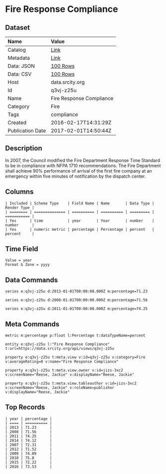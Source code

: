 # Fire Response Compliance

## Dataset

| Name | Value |
| :--- | :---- |
| Catalog | [Link](https://catalog.data.gov/dataset/fire-response-compliance) |
| Metadata | [Link](https://data.srcity.org/api/views/q3vj-z25u) |
| Data: JSON | [100 Rows](https://data.srcity.org/api/views/q3vj-z25u/rows.json?max_rows=100) |
| Data: CSV | [100 Rows](https://data.srcity.org/api/views/q3vj-z25u/rows.csv?max_rows=100) |
| Host | data.srcity.org |
| Id | q3vj-z25u |
| Name | Fire Response Compliance |
| Category | Fire |
| Tags | compliance |
| Created | 2016-02-17T14:31:29Z |
| Publication Date | 2017-02-01T14:50:44Z |

## Description

In 2007, the Council modified the Fire Department Response Time Standard to be in compliance with NFPA 1710 recommendations.  The Fire Department shall achieve 90% performance of arrival of the first fire company at an emergency within five minutes of notification by the dispatch center.

## Columns

```ls
| Included | Schema Type    | Field Name | Name       | Data Type | Render Type |
| ======== | ============== | ========== | ========== | ========= | =========== |
| Yes      | time           | year       | Year       | number    | number      |
| Yes      | numeric metric | percentage | Percentage | percent   | percent     |
```

## Time Field

```ls
Value = year
Format & Zone = yyyy
```

## Data Commands

```ls
series e:q3vj-z25u d:2013-01-01T00:00:00.000Z m:percentage=71.23

series e:q3vj-z25u d:2008-01-01T00:00:00.000Z m:percentage=71.56

series e:q3vj-z25u d:2011-01-01T00:00:00.000Z m:percentage=74.25
```

## Meta Commands

```ls
metric m:percentage p:float l:Percentage t:dataTypeName=percent

entity e:q3vj-z25u l:"Fire Response Compliance" t:url=https://data.srcity.org/api/views/q3vj-z25u

property e:q3vj-z25u t:meta.view v:id=q3vj-z25u v:category=Fire v:averageRating=0 v:name="Fire Response Compliance"

property e:q3vj-z25u t:meta.view.owner v:id=jizs-3xc2 v:screenName="Reese, Jackie" v:displayName="Reese, Jackie"

property e:q3vj-z25u t:meta.view.tableauthor v:id=jizs-3xc2 v:screenName="Reese, Jackie" v:roleName=publisher v:displayName="Reese, Jackie"
```

## Top Records

```ls
| year | percentage | 
| ==== | ========== | 
| 2013 | 71.23      | 
| 2008 | 71.56      | 
| 2011 | 74.25      | 
| 2014 | 74.12      | 
| 2007 | 72.31      | 
| 2012 | 71.52      | 
| 2009 | 74.09      | 
| 2010 | 75.8       | 
| 2015 | 72.22      | 
| 2016 | 73.53      | 
```